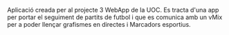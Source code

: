 Aplicació creada per al projecte 3 WebApp de la UOC.
Es tracta d'una app per portar el seguiment de partits de futbol i que es comunica amb un vMix per a poder llençar grafismes en directes i Marcadors esportius.
